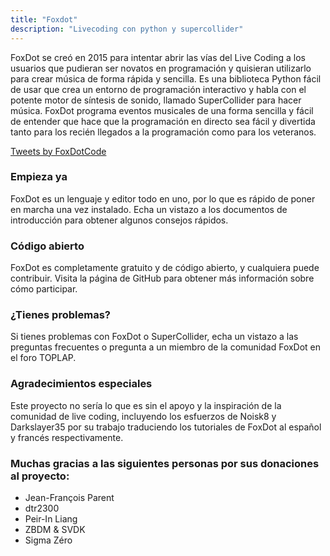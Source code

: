 ```yaml
---
title: "Foxdot"
description: "Livecoding con python y supercollider"
---
```



FoxDot se creó en 2015 para intentar abrir las vías del Live Coding a los usuarios que pudieran ser novatos en programación y quisieran utilizarlo para crear música de forma rápida y sencilla. Es una biblioteca Python fácil de usar que crea un entorno de programación interactivo y habla con el potente motor de síntesis de sonido, llamado SuperCollider para hacer música. FoxDot programa eventos musicales de una forma sencilla y fácil de entender que hace que la programación en directo sea fácil y divertida tanto para los recién llegados a la programación como para los veteranos.

   <a class="twitter-timeline" data-height="600%"  href="https://twitter.com/FoxDotCode?ref_src=twsrc%5Etfw">Tweets by FoxDotCode</a> <script async src="https://platform.twitter.com/widgets.js" charset="utf-8"></script>


### Empieza ya
FoxDot es un lenguaje y editor todo en uno, por lo que es rápido de poner en marcha una vez instalado. Echa un vistazo a los documentos de introducción para obtener algunos consejos rápidos.

### Código abierto
FoxDot es completamente gratuito y de código abierto, y cualquiera puede contribuir. Visita la página de GitHub para obtener más información sobre cómo participar.

### ¿Tienes problemas?
Si tienes problemas con FoxDot o SuperCollider, echa un vistazo a las preguntas frecuentes o pregunta a un miembro de la comunidad FoxDot en el foro TOPLAP.

### Agradecimientos especiales
Este proyecto no sería lo que es sin el apoyo y la inspiración de la comunidad de live coding, incluyendo los esfuerzos de Noisk8 y Darkslayer35 por su trabajo traduciendo los tutoriales de FoxDot al español y francés respectivamente.

### Muchas gracias a las siguientes personas por sus donaciones al proyecto:

* Jean-François Parent
* dtr2300
* Peir-In Liang
* ZBDM & SVDK
* Sigma Zéro
